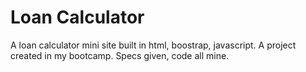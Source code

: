 # Loan Calculator
A loan calculator mini site built in html, boostrap, javascript. A project created in my bootcamp. Specs given, code all mine. 
